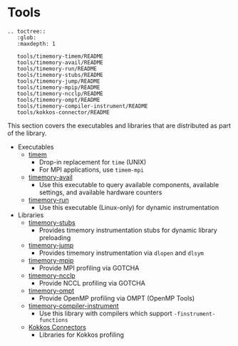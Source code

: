 # Tools

```eval_rst
.. toctree::
   :glob:
   :maxdepth: 1

   tools/timemory-timem/README
   tools/timemory-avail/README
   tools/timemory-run/README
   tools/timemory-stubs/README
   tools/timemory-jump/README
   tools/timemory-mpip/README
   tools/timemory-ncclp/README
   tools/timemory-ompt/README
   tools/timemory-compiler-instrument/README
   tools/kokkos-connector/README
```

This section covers the executables and libraries that are distributed as part of the library.

- Executables
    - [timem](tools/timemory-timem/README.md)
        - Drop-in replacement for `time` (UNIX)
        - For MPI applications, use `timem-mpi`
    - [timemory-avail](tools/timemory-avail/README.md)
        - Use this executable to query available components, available settings, and available hardware counters
    - [timemory-run](tools/timemory-run/README.md)
        - Use this executable (Linux-only) for dynamic instrumentation
- Libraries
    - [timemory-stubs](tools/timemory-stubs/README.md)
        - Provides timemory instrumentation stubs for dynamic library preloading
    - [timemory-jump](tools/timemory-jump/README.md)
        - Provides timemory instrumentation via `dlopen` and `dlsym`
    - [timemory-mpip](tools/timemory-mpip/README.md)
        - Provide MPI profiling via GOTCHA
    - [timemory-ncclp](tools/timemory-ncclp/README.md)
        - Provide NCCL profiling via GOTCHA
    - [timemory-ompt](tools/timemory-ompt/README.md)
        - Provide OpenMP profiling via OMPT (OpenMP Tools)
    - [timemory-compiler-instrument](tools/timemory-compiler-instrument/README.md)
        - Use this library with compilers which support `-finstrument-functions`
    - [Kokkos Connectors](tools/kokkos-connector/README.md)
        - Libraries for Kokkos profiling
